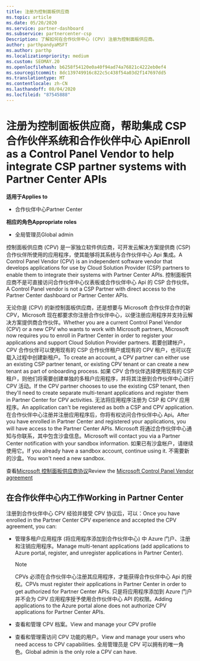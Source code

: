 ```yaml
---
title: 注册为控制面板供应商
ms.topic: article
ms.date: 05/20/2020
ms.service: partner-dashboard
ms.subservice: partnercenter-csp
Description: 了解如何在合作伙伴中心 (CPV) 注册为控制面板供应商。
author: parthpandyaMSFT
ms.author: parthp
ms.localizationpriority: medium
ms.custom: SEOMAY.20
ms.openlocfilehash: b6258f54120e0a40f94ad74a76821c4222eb0ef4
ms.sourcegitcommit: 8dc139749916c822c5c438f54a03d2f147697dd5
ms.translationtype: MT
ms.contentlocale: zh-CN
ms.lasthandoff: 08/04/2020
ms.locfileid: "87545888"
---
```

# <a name="enroll-as-a-control-panel-vendor-to-help-integrate-csp-partner-systems-with-partner-center-apis"></a><span data-ttu-id="4e8af-103">注册为控制面板供应商，帮助集成 CSP 合作伙伴系统和合作伙伴中心 Api</span><span class="sxs-lookup"><span data-stu-id="4e8af-103">Enroll as a Control Panel Vendor to help integrate CSP partner systems with Partner Center APIs</span></span>

<span data-ttu-id="4e8af-104">**适用于**</span><span class="sxs-lookup"><span data-stu-id="4e8af-104">**Applies to**</span></span>

- <span data-ttu-id="4e8af-105">合作伙伴中心</span><span class="sxs-lookup"><span data-stu-id="4e8af-105">Partner Center</span></span>

<span data-ttu-id="4e8af-106">**相应的角色**</span><span class="sxs-lookup"><span data-stu-id="4e8af-106">**Appropriate roles**</span></span>

- <span data-ttu-id="4e8af-107">全局管理员</span><span class="sxs-lookup"><span data-stu-id="4e8af-107">Global admin</span></span>

<span data-ttu-id="4e8af-108">控制面板供应商 (CPV) 是一家独立软件供应商，可开发云解决方案提供商 (CSP) 合作伙伴所使用的应用程序，使其能够将其系统与合作伙伴中心 Api 集成。</span><span class="sxs-lookup"><span data-stu-id="4e8af-108">A Control Panel Vendor (CPV) is an independent software vendor that develops applications for use by Cloud Solution Provider (CSP) partners to enable them to integrate their systems with Partner Center APIs.</span></span> <span data-ttu-id="4e8af-109">控制面板供应商不是可直接访问合作伙伴中心仪表板或合作伙伴中心 Api 的 CSP 合作伙伴。</span><span class="sxs-lookup"><span data-stu-id="4e8af-109">A Control Panel vendor is not a CSP Partner with direct access to the Partner Center dashboard or Partner Center APIs.</span></span>

<span data-ttu-id="4e8af-110">无论你是 (CPV) 的新控制面板供应商，还是想要与 Microsoft 合作伙伴合作的新 CPV，Microsoft 现在都要求你注册合作伙伴中心，以便注册应用程序并支持云解决方案提供商合作伙伴。</span><span class="sxs-lookup"><span data-stu-id="4e8af-110">Whether you are a current Control Panel Vendor (CPV) or a new CPV who wants to work with Microsoft partners, Microsoft now requires you to enroll in Partner Center in order to register your applications and support Cloud Solution Provider partners.</span></span> <span data-ttu-id="4e8af-111">若要创建帐户，CPV 合作伙伴可以使用现有的 CSP 合作伙伴租户或现有的 CPV 租户，也可以在载入过程中创建新租户。</span><span class="sxs-lookup"><span data-stu-id="4e8af-111">To create an account, a CPV partner can either use an existing CSP partner tenant, or existing CPV tenant or can create a new tenant as part of onboarding process.</span></span> <span data-ttu-id="4e8af-112">如果 CPV 合作伙伴选择使用现有的 CSP 租户，则他们将需要创建单独的多租户应用程序，并将其注册到合作伙伴中心进行 CPV 活动。</span><span class="sxs-lookup"><span data-stu-id="4e8af-112">If the CPV partner chooses to use the existing CSP tenant, then they'll need to create separate multi-tenant applications and register them in Partner Center for CPV activities.</span></span> <span data-ttu-id="4e8af-113">无法将应用程序注册为 CSP 和 CPV 应用程序。</span><span class="sxs-lookup"><span data-stu-id="4e8af-113">An application can't be registered as both a CSP and CPV application.</span></span> <span data-ttu-id="4e8af-114">在合作伙伴中心注册并注册应用程序后，你将有权访问合作伙伴中心 Api。</span><span class="sxs-lookup"><span data-stu-id="4e8af-114">After you have enrolled in Partner Center and registered your applications, you will have access to the Partner Center APIs.</span></span>  <span data-ttu-id="4e8af-115">Microsoft 将通过合作伙伴中心通知与你联系，其中包含沙盒信息。</span><span class="sxs-lookup"><span data-stu-id="4e8af-115">Microsoft will contact you via a Partner Center notification with your sandbox information.</span></span> <span data-ttu-id="4e8af-116">如果已有沙盒帐户，请继续使用它。</span><span class="sxs-lookup"><span data-stu-id="4e8af-116">If you already have a sandbox account, continue using it.</span></span> <span data-ttu-id="4e8af-117">不需要新的沙盒。</span><span class="sxs-lookup"><span data-stu-id="4e8af-117">You won't need a new sandbox.</span></span>

<span data-ttu-id="4e8af-118">查看[Microsoft 控制面板供应商协议](https://go.microsoft.com/fwlink/?linkid=2055198)</span><span class="sxs-lookup"><span data-stu-id="4e8af-118">Review the [Microsoft Control Panel Vendor agreement](https://go.microsoft.com/fwlink/?linkid=2055198)</span></span>


## <a name="working-in-partner-center"></a><span data-ttu-id="4e8af-119">在合作伙伴中心内工作</span><span class="sxs-lookup"><span data-stu-id="4e8af-119">Working in Partner Center</span></span>
<span data-ttu-id="4e8af-120">注册到合作伙伴中心 CPV 经验并接受 CPV 协议后，可以：</span><span class="sxs-lookup"><span data-stu-id="4e8af-120">Once you have enrolled in the Partner Center CPV experience and accepted the CPV agreement, you can:</span></span>

- <span data-ttu-id="4e8af-121">管理多租户应用程序 (将应用程序添加到合作伙伴中心) 中 Azure 门户、注册和注销应用程序。</span><span class="sxs-lookup"><span data-stu-id="4e8af-121">Manage multi-tenant applications (add applications to Azure portal, register, and unregister applications in Partner Center).</span></span>

    >[!Note] 
    ><span data-ttu-id="4e8af-122">CPVs 必须在合作伙伴中心注册其应用程序，才能获得合作伙伴中心 Api 的授权。</span><span class="sxs-lookup"><span data-stu-id="4e8af-122">CPVs must register their applications in Partner Center in order to get authorized for Partner Center APIs.</span></span> <span data-ttu-id="4e8af-123">只是将应用程序添加到 Azure 门户并不会为 CPV 应用程序授予使用合作伙伴中心 API 的权限。</span><span class="sxs-lookup"><span data-stu-id="4e8af-123">Adding applications to the Azure portal alone does not authorize CPV applications for Partner Center APIs.</span></span> 

- <span data-ttu-id="4e8af-124">查看和管理 CPV 档案。</span><span class="sxs-lookup"><span data-stu-id="4e8af-124">View and manage your CPV profile</span></span> 

- <span data-ttu-id="4e8af-125">查看和管理需访问 CPV 功能的用户。</span><span class="sxs-lookup"><span data-stu-id="4e8af-125">View and manage your users who need access to CPV capabilities.</span></span> <span data-ttu-id="4e8af-126">全局管理员是 CPV 可以拥有的唯一角色。</span><span class="sxs-lookup"><span data-stu-id="4e8af-126">Global admin is the only role a CPV can have.</span></span>


